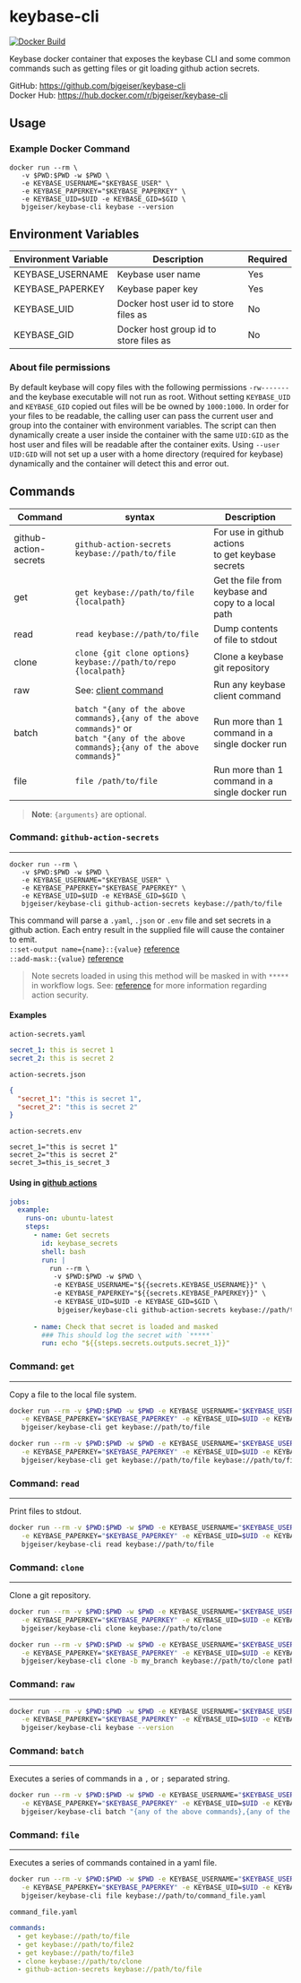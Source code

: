 # keybase-cli

[![Docker Build](https://github.com/bjgeiser/keybase-cli/actions/workflows/buildx.yaml/badge.svg)](https://github.com/bjgeiser/keybase-cli/actions/workflows/buildx.yaml)

Keybase docker container that exposes the keybase CLI and some common commands such as getting files or git loading github action secrets.

GitHub: https://github.com/bjgeiser/keybase-cli <br>
Docker Hub: https://hub.docker.com/r/bjgeiser/keybase-cli
## Usage

### Example Docker Command

```shell
docker run --rm \
   -v $PWD:$PWD -w $PWD \
   -e KEYBASE_USERNAME="$KEYBASE_USER" \
   -e KEYBASE_PAPERKEY="$KEYBASE_PAPERKEY" \
   -e KEYBASE_UID=$UID -e KEYBASE_GID=$GID \
   bjgeiser/keybase-cli keybase --version
```
## Environment Variables

| Environment Variable | Description                            | Required |
|----------------------|----------------------------------------|----------|
| KEYBASE_USERNAME     | Keybase user name                      | Yes      |
| KEYBASE_PAPERKEY     | Keybase paper key                      | Yes      |
| KEYBASE_UID          | Docker host user id to store files as  | No       |
| KEYBASE_GID          | Docker host group id to store files as | No       |

### About file permissions
By default keybase will copy files with the following permissions `-rw-------` and 
the keybase executable will not run as root.  Without setting `KEYBASE_UID` and `KEYBASE_GID` copied out files will be 
be owned by `1000:1000`. In order for your files to be readable, the calling user can pass the 
current user and group into the container with environment variables. The script can then dynamically create a user 
inside the container with the same `UID:GID` as the host user and files will be readable after the container exits.
Using `--user UID:GID` will not set up a user with a home directory (required for keybase) dynamically and the container will detect this and error out. 

## Commands

| Command               | syntax                                                                                                                                     | Description                                         |
|-----------------------|--------------------------------------------------------------------------------------------------------------------------------------------|-----------------------------------------------------|
| github-action-secrets | `github-action-secrets keybase://path/to/file`                                                                                             | For use in github actions<br>to get keybase secrets |
| get                   | `get keybase://path/to/file {localpath}`                                                                                                   | Get the file from keybase and copy to a local path  |
| read                  | `read keybase://path/to/file`                                                                                                              | Dump contents of file to stdout                     |
| clone                 | `clone {git clone options} keybase://path/to/repo {localpath}`                                                                             | Clone a keybase git repository                      |
| raw                   | See: [client command](https://book.keybase.io/docs/cli)                                                                                    | Run any keybase client command                      |
| batch                 | `batch "{any of the above commands},{any of the above commands}"` or<br> `batch "{any of the above commands};{any of the above commands}"` | Run more than 1 command in a single docker run      |
| file                  | `file /path/to/file`                                                                                                                       | Run more than 1 command in a single docker run                      |
> **Note**: `{arguments}` are optional.

### Command: `github-action-secrets`

----
```shell
docker run --rm \
   -v $PWD:$PWD -w $PWD \
   -e KEYBASE_USERNAME="$KEYBASE_USER" \
   -e KEYBASE_PAPERKEY="$KEYBASE_PAPERKEY" \
   -e KEYBASE_UID=$UID -e KEYBASE_GID=$GID \
   bjgeiser/keybase-cli github-action-secrets keybase://path/to/file
```
This command will parse a `.yaml`, `.json` or `.env` file and set secrets in a github action. Each entry result in the supplied file will cause the container to emit.<br> 
`::set-output name={name}::{value}` [reference](https://docs.github.com/en/actions/using-workflows/workflow-commands-for-github-actions#setting-an-output-parameter) <br> 
`::add-mask::{value}` [reference](https://docs.github.com/en/actions/using-workflows/workflow-commands-for-github-actions#masking-a-value-in-log)
>Note secrets loaded in using this method will be masked in with `*****` in workflow logs.  See: [reference](https://docs.github.com/en/actions/security-guides/security-hardening-for-github-actions) 
>for more information regarding action security.

#### Examples
`action-secrets.yaml`
```yaml
secret_1: this is secret 1
secret_2: this is secret 2
```
`action-secrets.json`
```json
{
  "secret_1": "this is secret 1",
  "secret_2": "this is secret 2"
}
```
`action-secrets.env`
```shell
secret_1="this is secret 1"
secret_2="this is secret 2"
secret_3=this_is_secret_3
```

#### Using in [github actions](https://docs.github.com/en/actions/using-workflows/workflow-syntax-for-github-actions)
````yaml
jobs:
  example:
    runs-on: ubuntu-latest
    steps:
      - name: Get secrets
        id: keybase_secrets
        shell: bash
        run: |
          run --rm \
           -v $PWD:$PWD -w $PWD \
           -e KEYBASE_USERNAME="${{secrets.KEYBASE_USERNAME}}" \
           -e KEYBASE_PAPERKEY="${{secrets.KEYBASE_PAPERKEY}}" \
           -e KEYBASE_UID=$UID -e KEYBASE_GID=$GID \
            bjgeiser/keybase-cli github-action-secrets keybase://path/to/file 
      
      - name: Check that secret is loaded and masked
        ### This should log the secret with `*****`
        run: echo "${{steps.secrets.outputs.secret_1}}"
````

### Command: `get`

----
Copy a file to the local file system.
```bash
docker run --rm -v $PWD:$PWD -w $PWD -e KEYBASE_USERNAME="$KEYBASE_USER" \
   -e KEYBASE_PAPERKEY="$KEYBASE_PAPERKEY" -e KEYBASE_UID=$UID -e KEYBASE_GID=$GID \
   bjgeiser/keybase-cli get keybase://path/to/file
```
```bash
docker run --rm -v $PWD:$PWD -w $PWD -e KEYBASE_USERNAME="$KEYBASE_USER" \
   -e KEYBASE_PAPERKEY="$KEYBASE_PAPERKEY" -e KEYBASE_UID=$UID -e KEYBASE_GID=$GID \
   bjgeiser/keybase-cli get keybase://path/to/file keybase://path/to/file path/to/local/file
```
### Command: `read`

----
Print files to stdout.
```bash
docker run --rm -v $PWD:$PWD -w $PWD -e KEYBASE_USERNAME="$KEYBASE_USER" \
   -e KEYBASE_PAPERKEY="$KEYBASE_PAPERKEY" -e KEYBASE_UID=$UID -e KEYBASE_GID=$GID \
   bjgeiser/keybase-cli read keybase://path/to/file
```
### Command: `clone`

----
Clone a git repository.
```bash
docker run --rm -v $PWD:$PWD -w $PWD -e KEYBASE_USERNAME="$KEYBASE_USER" \
   -e KEYBASE_PAPERKEY="$KEYBASE_PAPERKEY" -e KEYBASE_UID=$UID -e KEYBASE_GID=$GID \
   bjgeiser/keybase-cli clone keybase://path/to/clone
```
```bash
docker run --rm -v $PWD:$PWD -w $PWD -e KEYBASE_USERNAME="$KEYBASE_USER" \
   -e KEYBASE_PAPERKEY="$KEYBASE_PAPERKEY" -e KEYBASE_UID=$UID -e KEYBASE_GID=$GID \
   bjgeiser/keybase-cli clone -b my_branch keybase://path/to/clone path/to/local
```
### Command: `raw`

----
```bash
docker run --rm -v $PWD:$PWD -w $PWD -e KEYBASE_USERNAME="$KEYBASE_USER" \
   -e KEYBASE_PAPERKEY="$KEYBASE_PAPERKEY" -e KEYBASE_UID=$UID -e KEYBASE_GID=$GID \
   bjgeiser/keybase-cli keybase --version
```
### Command: `batch`

----
Executes a series of commands in a `,` or `;` separated string.
```bash
docker run --rm -v $PWD:$PWD -w $PWD -e KEYBASE_USERNAME="$KEYBASE_USER" \
   -e KEYBASE_PAPERKEY="$KEYBASE_PAPERKEY" -e KEYBASE_UID=$UID -e KEYBASE_GID=$GID \
   bjgeiser/keybase-cli batch "{any of the above commands},{any of the above commands}"`
```

### Command: `file`

----
Executes a series of commands contained in a yaml file.
```bash
docker run --rm -v $PWD:$PWD -w $PWD -e KEYBASE_USERNAME="$KEYBASE_USER" \
   -e KEYBASE_PAPERKEY="$KEYBASE_PAPERKEY" -e KEYBASE_UID=$UID -e KEYBASE_GID=$GID \
   bjgeiser/keybase-cli file keybase://path/to/command_file.yaml
```
`command_file.yaml`
```yaml
commands:
  - get keybase://path/to/file
  - get keybase://path/to/file2
  - get keybase://path/to/file3
  - clone keybase://path/to/clone
  - github-action-secrets keybase://path/to/file
```

